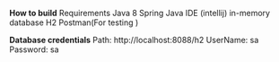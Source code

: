 ****How to build****
Requirements
Java 8
Spring
Java IDE (intellij)
in-memory database H2 
Postman(For testing )

****Database credentials**** 
Path: http://localhost:8088/h2
UserName: sa
Password: sa







